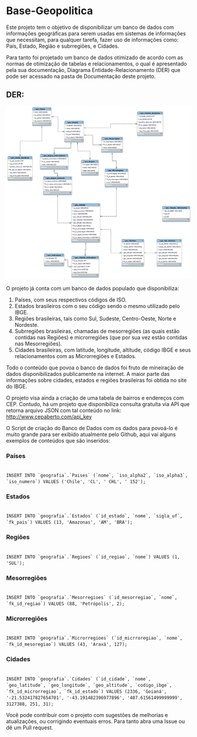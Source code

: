 # Base-Geopolitica
Este projeto tem o objetivo de disponibilizar um banco de dados com informações geográficas para serem usadas em sistemas de informações que necessitam, para qualquer tarefa, fazer uso de informações como: País, Estado, Região e subrregiões, e Cidades.

Para tanto foi projetado um banco de dados otimizado de acordo com as normas de otimização de tabelas e relacionamentos, o qual é apresentado pela sua documentação, Diagrama Entidade-Relacionamento (DER) que pode ser acessado na pasta de Documentação deste projeto.

<h2>DER:</h2>
<img src="https://github.com/izaquiellbessas/Base-Geopolitica/blob/master/Documenta%C3%A7%C3%A3o/DER%20Geral.png?raw=true" alt="DER" />

O projeto já conta com um banco de dados populado que disponibiliza:
<ol>
  <li> Países, com seus respectivos códigos de ISO. </li>
  <li> Estados brasileiros com o seu código sendo o mesmo utilizado pelo IBGE. </li>
  <li> Regiões brasileiras, tais como Sul, Sudeste, Centro-Oeste, Norte e Nordeste. </li>
  <li> Subrregiões brasileiras, chamadas de mesorregiões (as quais estão contidas nas Regiões) e microrregiões (que por sua vez estão contidas nas Mesorregiões).
  <li> Cidades brasileiras, com latitude, longitude, altitude, código IBGE e seus relacionamentos com as Microrregiões e Estados. </li>
</ol>

Todo o conteúdo que povoa o banco de dados foi fruto de mineiração de dados disponibilizados publicamente na internet. A maior parte das informações sobre cidades, estados e regiões brasileiras foi obtida no site do IBGE.

O projeto visa ainda a criação de uma tabela de bairros e endereços com CEP. Contudo, há um projeto que disponibiliza consulta gratuíta via API que retorna arquivo JSON com tal conteúdo no link: http://www.cepaberto.com/api_key

O Script de criação do Banco de Dados com os dados para povoá-lo é muito grande para ser exibido atualmente pelo Github, aqui vai alguns exemplos de conteúdos que são inseridos:
<h3>Países</h3>
<code>
INSERT INTO `geografia`.`Paises` (`nome`, `iso_alpha2`, `iso_alpha3`, `iso_numero`) VALUES ('Chile', 'CL', ' CHL', ' 152');
</code>

<h3>Estados</h3>
<code>
INSERT INTO `geografia`.`Estados` (`id_estado`, `nome`, `sigla_uf`, `fk_pais`) VALUES (13, 'Amazonas', 'AM', 'BRA');
</code>

<h3>Regiões</h3>
<code>
INSERT INTO `geografia`.`Regioes` (`id_regiao`, `nome`) VALUES (1, 'SUL');
</code>

<h3>Mesorregiões</h3>
<code>
INSERT INTO `geografia`.`Mesorregioes` (`id_mesorregiao`, `nome`, `fk_id_regiao`) VALUES (88, 'Petrópolis', 2);
</code>

<h3>Microrregiões</h3>
<code>
INSERT INTO `geografia`.`Microrregioes` (`id_micrroregiao`, `nome`, `fk_id_mesoregiao`) VALUES (43, 'Araxá', 127);
</code>

<h3>Cidades</h3>
<code>
INSERT INTO `geografia`.`Cidades` (`id_cidade`, `nome`, `geo_latitude`, `geo_longitude`, `geo_altitude`, `codigo_ibge`, `fk_id_microrregiao`, `fk_id_estado`) VALUES (2336, 'Goianá', '-21.532417827654701', '-43.191482396977896', '407.61561499999999', 3127388, 251, 31);
</code>

<p>
Você pode contribuir com o projeto com sugestões de melhorias e atualizações, ou corrigindo eventuais erros. Para tanto abra uma Issue ou dê um Pull request.
</p>
